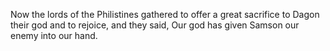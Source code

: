 Now the lords of the Philistines gathered to offer a great sacrifice to Dagon their god and to rejoice, and they said, Our god has given Samson our enemy into our hand.
